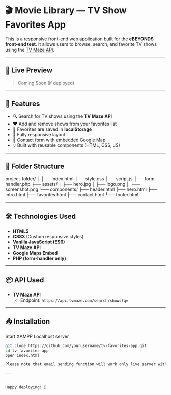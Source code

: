 # 🎬 Movie Library — TV Show Favorites App

This is a responsive front-end web application built for the **eBEYONDS front-end test**. It allows users to browse, search, and favorite TV shows using the [TV Maze API](https://www.tvmaze.com/api).


---

## 🔗 Live Preview

> Coming Soon (if deployed)

---

## 🚀 Features

- 🔍 Search for TV shows using the **TV Maze API**
- ❤️ Add and remove shows from your favorites list
- 💾 Favorites are saved in **localStorage**
- 📱 Fully responsive layout
- 📧 Contact form with embedded Google Map
- 💡 Built with reusable components (HTML, CSS, JS)

---

## 📂 Folder Structure

project-folder/
│
├── index.html
├── style.css
├── script.js
├── form-handler.php
├── assets/
│ ├── hero.jpg
│ ├── logo.png
│ └── screenshot.png
└── components/
├── header.html
├── hero.html
├── intro.html
├── favorites.html
├── contact.html
└── footer.html


---

## 🛠 Technologies Used

- **HTML5**
- **CSS3** (Custom responsive styles)
- **Vanilla JavaScript (ES6)**
- **TV Maze API**
- **Google Maps Embed**
- **PHP (form-handler only)**

---

## 📦 API Used

- **TV Maze API**
  - Endpoint: `https://api.tvmaze.com/search/shows?q=`

---

## 📥 Installation
Start XAMPP Localhost server
```bash
git clone https://github.com/yourusername/tv-favorites-app.git
cd tv-favorites-app
open index.html

Please note that email sending function will work only live server with SMTP setup

---


Happy deploying! 🚀
